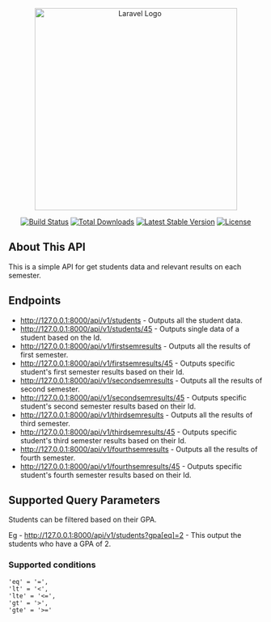<p align="center"><a href="https://laravel.com" target="_blank"><img src="https://raw.githubusercontent.com/laravel/art/master/logo-lockup/5%20SVG/2%20CMYK/1%20Full%20Color/laravel-logolockup-cmyk-red.svg" width="400" alt="Laravel Logo"></a></p>

<p align="center">
<a href="https://travis-ci.org/laravel/framework"><img src="https://travis-ci.org/laravel/framework.svg" alt="Build Status"></a>
<a href="https://packagist.org/packages/laravel/framework"><img src="https://img.shields.io/packagist/dt/laravel/framework" alt="Total Downloads"></a>
<a href="https://packagist.org/packages/laravel/framework"><img src="https://img.shields.io/packagist/v/laravel/framework" alt="Latest Stable Version"></a>
<a href="https://packagist.org/packages/laravel/framework"><img src="https://img.shields.io/packagist/l/laravel/framework" alt="License"></a>
</p>

## About This API

This is a simple API for get students data and relevant results on each semester.

## Endpoints

* http://127.0.0.1:8000/api/v1/students - Outputs all the student data.
* http://127.0.0.1:8000/api/v1/students/45 - Outputs single data of a student based on the Id.
* http://127.0.0.1:8000/api/v1/firstsemresults - Outputs all the results of first semester.
* http://127.0.0.1:8000/api/v1/firstsemresults/45 - Outputs specific student's first semester results based on their Id.
* http://127.0.0.1:8000/api/v1/secondsemresults - Outputs all the results of second semester.
* http://127.0.0.1:8000/api/v1/secondsemresults/45 - Outputs specific student's second semester results based on their
  Id.
* http://127.0.0.1:8000/api/v1/thirdsemresults - Outputs all the results of third semester.
* http://127.0.0.1:8000/api/v1/thirdsemresults/45 - Outputs specific student's third semester results based on their Id.
* http://127.0.0.1:8000/api/v1/fourthsemresults - Outputs all the results of fourth semester.
* http://127.0.0.1:8000/api/v1/fourthsemresults/45 - Outputs specific student's fourth semester results based on their
  Id.

## Supported Query Parameters

Students can be filtered based on their GPA.

Eg - http://127.0.0.1:8000/api/v1/students?gpa[eq]=2 - This output the students who have a GPA of 2.

### Supported conditions

`'eq' = '=',` <br>
`'lt' = '<',` <br>
`'lte' = '<=',` <br>
`'gt' = '>',` <br>
`'gte' = '>='`

